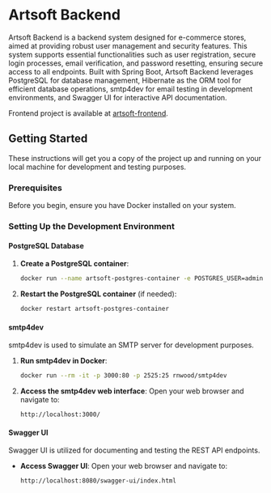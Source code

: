 # Artsoft Backend

Artsoft Backend is a backend system designed for e-commerce stores, 
aimed at providing robust user management and security features. 
This system supports essential functionalities such as user registration, 
secure login processes, email verification, and password resetting, ensuring secure access to all endpoints. 
Built with Spring Boot, Artsoft Backend leverages PostgreSQL for database management, 
Hibernate as the ORM tool for efficient database operations, 
smtp4dev for email testing in development environments, and Swagger UI for interactive API documentation.

Frontend project is available at [artsoft-frontend](https://github.com/wolskimarcin/artsoft-frontend).



## Getting Started

These instructions will get you a copy of the project up and running on your local machine for development and testing purposes.

### Prerequisites

Before you begin, ensure you have Docker installed on your system.

### Setting Up the Development Environment

#### PostgreSQL Database

1. **Create a PostgreSQL container**:
    ```bash
    docker run --name artsoft-postgres-container -e POSTGRES_USER=admin -e POSTGRES_PASSWORD=admin -d -p 5432:5432 postgres
    ```

2. **Restart the PostgreSQL container** (if needed):
    ```bash
    docker restart artsoft-postgres-container
    ```

#### smtp4dev

smtp4dev is used to simulate an SMTP server for development purposes.

1. **Run smtp4dev in Docker**:
    ```bash
    docker run --rm -it -p 3000:80 -p 2525:25 rnwood/smtp4dev
    ```

2. **Access the smtp4dev web interface**:
   Open your web browser and navigate to:
    ```
    http://localhost:3000/
    ```

#### Swagger UI

Swagger UI is utilized for documenting and testing the REST API endpoints.

- **Access Swagger UI**:
  Open your web browser and navigate to:
    ```
    http://localhost:8080/swagger-ui/index.html
    ```
